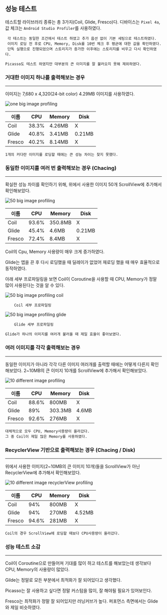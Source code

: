 ## **성능 테스트**

테스트할 라이브러리 종류는 총 3가지(Coil, Glide, Fresco)다.
디바이스는 `Pixel 4a`, 값 체크는 `Android Studio Profiler`를 사용하였다.

```
 각 테스트는 동일한 조건에서 테스트 하였고 추가 옵션 없이 기본 세팅으로 테스트하였다.
 이미지 로딩 전 후로 CPU, Memory, Disk를 10번 체크 후 평균에 대한 값을 확인하였다.
 단독 실행으로 진행되었으며 스토리지가 증가한 이후에는 스토리지를 비우고 다시 확인하였다.
```

```
Picasso도 테스트 하였지만 대부분의 큰 이미지를 잘 불러오지 못해 제외하였다.
```

### **거대한 이미지 하나를 출력해보는 경우**
---

이미지는 7,680 x 4,320(24-bit color) 4.29MB 이미지를 사용하였다.

![one big image profiling](https://i.imgur.com/m7itaqy.png)

|이름| CPU | Memory | Disk |
|---|---|---|---|
|Coil|38.3%|4.26MB|X|
|Glide|40.8%|3.41MB|0.21MB|
|Fresco|40.2%|8.14MB|X|

```
1개의 커다란 이미지를 로딩할 때에는 큰 성능 차이는 찾지 못했다.
```


### **동일한 이미지를 여러 번 출력해보는 경우 (Chacing)**
---
확실한 성능 차이를 확인하기 위해,
위에서 사용한 이미지 50개 ScrollView에 추가해서 확인해보았다.

![50 big image profiling](https://i.imgur.com/BntHJ2Y.png)

|이름| CPU | Memory | Disk |
|---|---|---|---|
|Coil|93.6%|350.8MB|X|
|Glide|45.4%|4.6MB|0.21MB|
|Fresco|72.4%|8.4MB|X|

Coil의 Cpu, Memory 사용량이 매우 크게 증가하였다.

Glide는 앱을 끈 후 다시 로딩했을 때 딜레이가 없었어 재로딩 했을 때 매우 효율적으로 동작하였다.

아래 세부 프로파일링을 보면 Coil이 Coroutine을 사용할 때 CPU, Memory가 정말 많이 사용된다는 것을 알 수 있다.

![50 big image profiling coil](https://i.imgur.com/rb1bMMt.png)
```
    Coil 세부 프로파일링
```
![50 big image profiling glide](https://i.imgur.com/0oDUU69.png)
```
    Glide 세부 프로파일링
```

```
Glide가 하나의 이미지를 여러개 불러올 때 제일 효율이 좋아보였다.
```

### **여러 이미지를 각각 출력해보는 경우**
---
동일한 이미지가 아니라 각각 다른 이미지 여러개를 출력할 때에는 어떻게 다른지 확인해보았다.
2~10MB의 큰 이미지 10개를 ScrollView에 추가해서 확인해보았다.

![10 different image profiling](https://i.imgur.com/TIrybR8.png)

|이름| CPU | Memory | Disk |
|---|---|---|---|
|Coil|88.6%|800MB|X|
|Glide|89%|303.3MB|4.6MB|
|Fresco|92.6%|276MB|X|


```
대체적으로 모두 CPU, Memory사용량이 올라갔다.
그 중 Coil이 제일 많은 Memory를 사용하였다.
```

### **RecyclerView 기반으로 출력해보는 경우 (Chacing / Disk)**
---
위에서 사용한 이미지(2~10MB의 큰 이미지 10개)들을 ScrollView가 아닌 RecyclerView에 추가해서 확인해보았다.

![10 different image recyclerView profiling](https://i.imgur.com/QafKUB1.png)

|이름| CPU | Memory | Disk |
|---|---|---|---|
|Coil|94%|800MB|X|
|Glide|94%|270MB|4.52MB|
|Fresco|94.6%|281MB|X|

```
Coil의 경우 ScrollView에 로딩할 때보다 CPU사용량이 올라갔다.
```


### 성능 테스트 소감
---
Coil이 Coroutine으로 만들어져 기대를 많이 하고 테스트를 해보았는데 생각보다 CPU, Memory의 사용량이 많았다.

Gilde는 정말로 모든 부분에서 최적화가 잘 되어있다고 생각했다.

Picasso는 잘 사용하고 싶다면 정말 커스텀을 많이, 잘 해야될 필요가 있어보인다.

Fresco는 최적화가 정말 잘 되어있지만 러닝커브가 높다. 퍼포먼스 측면에서는 Glide와 제일 비슷하였다.
